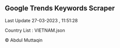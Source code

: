

## Google Trends Keywords Scraper 
 
Last Update 27-03-2023 , 11:51:28

Country List :
VIETNAM.json



© Abdul Muttaqin 
